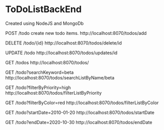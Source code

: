 # ToDoListBackEnd
Created using NodeJS and MongoDb

POST /todo create new todo items.
http://localhost:8070/todos/add

DELETE /todo/{id}
http://localhost:8070/todos/delete/id

UPDATE /todo
http://localhost:8070/todos/updates/id

GET /todos
http://localhost:8070/todos/

GET /todo?searchKeyword=beta 
http://localhost:8070/todos/searchListByName/beta

GET /todo?filterByPriority=high 
http://localhost:8070/todos/filterListByPriority

GET /todo?filterByColor=red 
http://localhost:8070/todos/filterListByColor

GET /todo?startDate=2010-01-20 
http://localhost:8070/todos/startDate

GET /todo?endDate=2020-10-30 
http://localhost:8070/todos/endDate
